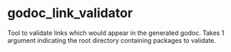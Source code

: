 # godoc_link_validator
Tool to validate links which would appear in the generated godoc. Takes 1 argument indicating the root directory containing packages to validate.
